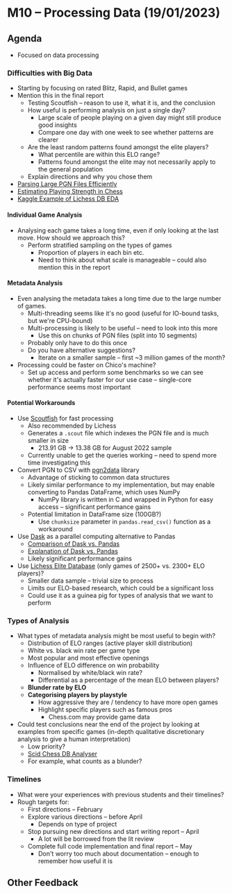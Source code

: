 # M10 – Processing Data (19/01/2023)

## Agenda
- Focused on data processing

### Difficulties with Big Data
- Starting by focusing on rated Blitz, Rapid, and Bullet games
- Mention this in the final report
	- Testing Scoutfish – reason to use it, what it is, and the conclusion
	- How useful is performing analysis on just a single day?
		- Large scale of people playing on a given day might still produce good insights
		- Compare one day with one week to see whether patterns are clearer
	- Are the least random patterns found amongst the elite players?
		- What percentile are within this ELO range?
		- Patterns found amongst the elite may not necessarily apply to the general population
	- Explain directions and why you chose them
- [Parsing Large PGN Files Efficiently](https://www.reddit.com/r/learnpython/comments/gmogd0/how_do_i_parse_large_pgn_files_efficiently/)
- [Estimating Playing Strength in Chess](https://patzersreview.blogspot.com/2020/05/estimating-playing-strength.html)
- [Kaggle Example of Lichess DB EDA](https://www.kaggle.com/code/ironicninja/converting-raw-chess-pgn-to-readable-data/notebook)
#### Individual Game Analysis
- Analysing each game takes a long time, even if only looking at the last move. How should we approach this?
	- Perform stratified sampling on the types of games
		- Proportion of players in each bin etc.
		- Need to think about what scale is manageable – could also mention this in the report
#### Metadata Analysis
- Even analysing the metadata takes a long time due to the large number of games.
	- Multi-threading seems like it's no good (useful for IO-bound tasks, but we're CPU-bound)
	- Multi-processing is likely to be useful – need to look into this more
		- Use this on chunks of PGN files (split into 10 segments)
	- Probably only have to do this once
	- Do you have alternative suggestions?
		- Iterate on a smaller sample – first ~3 million games of the month?
- Processing could be faster on Chico's machine?
	- Set up access and perform some benchmarks so we can see whether it's actually faster for our use case – single-core performance seems most important
#### Potential Workarounds
- Use [Scoutfish](https://github.com/mcostalba/scoutfish) for fast processing
	- Also recommended by Lichess
	- Generates a `.scout` file which indexes the PGN file and is much smaller in size
		- 213.91 GB -> 13.38 GB for August 2022 sample
	- Currently unable to get the queries working – need to spend more time investigating this
- Convert PGN to CSV with [pgn2data](https://github.com/zq99/pgn2data) library
	- Advantage of sticking to common data structures
	- Likely similar performance to my implementation, but may enable converting to Pandas DataFrame, which uses NumPy
		- NumPy library is written in C and wrapped in Python for easy access – significant performance gains
	- Potential limitation in DataFrame size (100GB?)
		- Use `chunksize` parameter in `pandas.read_csv()` function as a workaround
- Use [Dask](https://docs.dask.org/en/stable/) as a parallel computing alternative to Pandas
	- [Comparison of Dask vs. Pandas](https://medium.com/featurepreneur/pandas-vs-dask-the-power-of-parallel-computing-994a202a74bd)
	- [Explanation of Dask vs. Pandas](https://towardsdatascience.com/are-you-still-using-pandas-for-big-data-12788018ba1a)
	- Likely significant performance gains
- Use [Lichess Elite Database](https://database.nikonoel.fr/) (only games of 2500+ vs. 2300+ ELO players)?
	- Smaller data sample – trivial size to process
	- Limits our ELO-based research, which could be a significant loss
	- Could use it as a guinea pig for types of analysis that we want to perform

### Types of Analysis
- What types of metadata analysis might be most useful to begin with?
	- Distribution of ELO ranges (active player skill distribution)
	- White vs. black win rate per game type
	- Most popular and most effective openings
	- Influence of ELO difference on win probability
		- Normalised by white/black win rate?
		- Differential as a percentage of the mean ELO between players?
	- **Blunder rate by ELO**
	- **Categorising players by playstyle**
		- How aggressive they are / tendency to have more open games
		- Highlight specific players such as famous pros
			- Chess.com may provide game data
- Could test conclusions near the end of the project by looking at examples from specific games (in-depth qualitative discretionary analysis to give a human interpretation)
	- Low priority?
	- [Scid Chess DB Analyser](https://scid.sourceforge.net/)
	- For example, what counts as a blunder?

### Timelines
- What were your experiences with previous students and their timelines?
- Rough targets for:
	- First directions – February
	- Explore various directions – before April
		- Depends on type of project
	- Stop pursuing new directions and start writing report – April
		- A lot will be borrowed from the lit review
	- Complete full code implementation and final report – May
		- Don't worry too much about documentation – enough to remember how useful it is
## Other Feedback